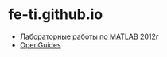 # fe-ti.github.io

- [Лабораторные работы по MATLAB 2012г](https://fe-ti.github.io/Start.htm)
- [OpenGuides](https://fe-ti.github.io/OpenGuides)
